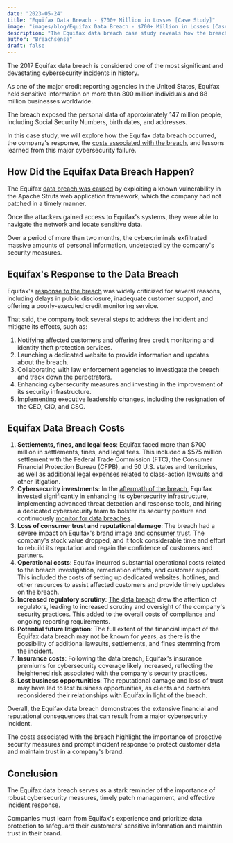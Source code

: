 ```yaml
---
date: "2023-05-24"
title: "Equifax Data Breach - $700+ Million in Losses [Case Study]"
image: "images/blog/Equifax Data Breach - $700+ Million in Losses [Case Study].png"
description: "The Equifax data breach case study reveals how the breach occurred, the company's response, and the costs associated with the breach." 
author: "Breachsense"
draft: false
---
```

The 2017 Equifax data breach is considered one of the most significant and devastating cybersecurity incidents in history. 

As one of the major credit reporting agencies in the United States, Equifax held sensitive information on more than 800 million individuals and 88 million businesses worldwide. 

The breach exposed the personal data of approximately 147 million people, including Social Security Numbers, birth dates, and addresses. 

In this case study, we will explore how the Equifax data breach occurred, the company's response, the [costs associated with the breach](https://www.breachsense.io/blog/cost-of-a-data-breach/), and lessons learned from this major cybersecurity failure.
## How Did the Equifax Data Breach Happen?
The Equifax [data breach was caused](https://www.breachsense.io/blog/data-breach-causes/) by exploiting a known vulnerability in the Apache Struts web application framework, which the company had not patched in a timely manner. 

Once the attackers gained access to Equifax's systems, they were able to navigate the network and locate sensitive data. 

Over a period of more than two months, the cybercriminals exfiltrated massive amounts of personal information, undetected by the company's security measures.
## Equifax's Response to the Data Breach
Equifax's [response to the breach](https://breachsense.io/blog/data-breach-response-plan/) was widely criticized for several reasons, including delays in public disclosure, inadequate customer support, and offering a poorly-executed credit monitoring service. 

That said, the company took several steps to address the incident and mitigate its effects, such as:

1. Notifying affected customers and offering free credit monitoring and identity theft protection services.
2. Launching a dedicated website to provide information and updates about the breach.
3. Collaborating with law enforcement agencies to investigate the breach and track down the perpetrators.
4. Enhancing cybersecurity measures and investing in the improvement of its security infrastructure.
5. Implementing executive leadership changes, including the resignation of the CEO, CIO, and CSO.
## Equifax Data Breach Costs
1. **Settlements, fines, and legal fees**: Equifax faced more than $700 million in settlements, fines, and legal fees. This included a $575 million settlement with the Federal Trade Commission (FTC), the Consumer Financial Protection Bureau (CFPB), and 50 U.S. states and territories, as well as additional legal expenses related to class-action lawsuits and other litigation.
2. **Cybersecurity investments**: In the [aftermath of the breach](https://breachsense.io/blog/after-a-breach/), Equifax invested significantly in enhancing its cybersecurity infrastructure, implementing advanced threat detection and response tools, and hiring a dedicated cybersecurity team to bolster its security posture and continuously [monitor for data breaches](https://breachsense.io).
3. **Loss of consumer trust and reputational damage**: The breach had a severe impact on Equifax's brand image and [consumer trust](https://breachsense.io/blog/data-breach-trust/). The company's stock value dropped, and it took considerable time and effort to rebuild its reputation and regain the confidence of customers and partners.
4. **Operational costs**: Equifax incurred substantial operational costs related to the breach investigation, remediation efforts, and customer support. This included the costs of setting up dedicated websites, hotlines, and other resources to assist affected customers and provide timely updates on the breach.
5. **Increased regulatory scrutiny**: [The data breach](https://breachsense.io/blog/what-is-a-data-breach/) drew the attention of regulators, leading to increased scrutiny and oversight of the company's security practices. This added to the overall costs of compliance and ongoing reporting requirements.
6. **Potential future litigation**: The full extent of the financial impact of the Equifax data breach may not be known for years, as there is the possibility of additional lawsuits, settlements, and fines stemming from the incident.
7. **Insurance costs**: Following the data breach, Equifax's insurance premiums for cybersecurity coverage likely increased, reflecting the heightened risk associated with the company's security practices.
8. **Lost business opportunities**: The reputational damage and loss of trust may have led to lost business opportunities, as clients and partners reconsidered their relationships with Equifax in light of the breach.

Overall, the Equifax data breach demonstrates the extensive financial and reputational consequences that can result from a major cybersecurity incident. 

The costs associated with the breach highlight the importance of proactive security measures and prompt incident response to protect customer data and maintain trust in a company's brand.
## Conclusion
The Equifax data breach serves as a stark reminder of the importance of robust cybersecurity measures, timely patch management, and effective incident response. 

Companies must learn from Equifax's experience and prioritize data protection to safeguard their customers' sensitive information and maintain trust in their brand.
